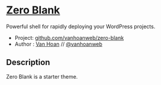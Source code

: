 # [Zero Blank](http://vanhoan.com)

Powerful shell for rapidly deploying your WordPress projects.

* Project: [github.com/vanhoanweb/zero-blank](https://github.com/vanhoanweb/zero-blank)
* Author : [Van Hoan](http://vanhoan.com) // [@vanhoanweb](http://twitter.com/vanhoanweb)

## Description

Zero Blank is a starter theme.
